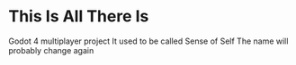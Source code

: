 # This Is All There Is
Godot 4 multiplayer project
It used to be called Sense of Self
The name will probably change again
